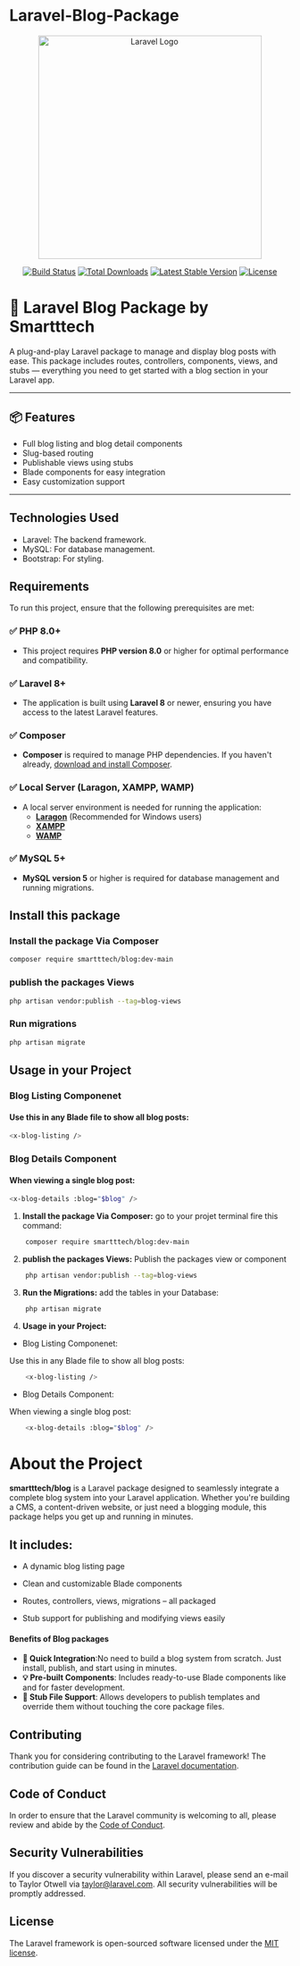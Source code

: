 # Laravel-Blog-Package


<p align="center"><a href="https://laravel.com" target="_blank"><img src="https://raw.githubusercontent.com/laravel/art/master/logo-lockup/5%20SVG/2%20CMYK/1%20Full%20Color/laravel-logolockup-cmyk-red.svg" width="400" alt="Laravel Logo"></a></p>

<p align="center">
<a href="https://github.com/laravel/framework/actions"><img src="https://github.com/laravel/framework/workflows/tests/badge.svg" alt="Build Status"></a>
<a href="https://packagist.org/packages/laravel/framework"><img src="https://img.shields.io/packagist/dt/laravel/framework" alt="Total Downloads"></a>
<a href="https://packagist.org/packages/laravel/framework"><img src="https://img.shields.io/packagist/v/laravel/framework" alt="Latest Stable Version"></a>
<a href="https://packagist.org/packages/laravel/framework"><img src="https://img.shields.io/packagist/l/laravel/framework" alt="License"></a>
</p>

# 🚀 Laravel Blog Package by Smartttech

A plug-and-play Laravel package to manage and display blog posts with ease. This package includes routes, controllers, components, views, and stubs — everything you need to get started with a blog section in your Laravel app.

---

## 📦 Features

- Full blog listing and blog detail components
- Slug-based routing
- Publishable views using stubs
- Blade components for easy integration
- Easy customization support

---


## Technologies Used
- Laravel: The backend framework.
- MySQL: For database management.
- Bootstrap: For styling.


## **Requirements**

To run this project, ensure that the following prerequisites are met:

### ✅ **PHP 8.0+**
- This project requires **PHP version 8.0** or higher for optimal performance and compatibility.

### ✅ **Laravel 8+**
- The application is built using **Laravel 8** or newer, ensuring you have access to the latest Laravel features.

### ✅ **Composer**
- **Composer** is required to manage PHP dependencies. If you haven't already, [download and install Composer](https://getcomposer.org/).

### ✅ **Local Server (Laragon, XAMPP, WAMP)**
- A local server environment is needed for running the application:
  - **[Laragon](https://laragon.org/)** (Recommended for Windows users)
  - **[XAMPP](https://www.apachefriends.org/index.html)**
  - **[WAMP](http://www.wampserver.com/en/)**

### ✅ **MySQL 5+**
- **MySQL version 5** or higher is required for database management and running migrations.



## Install this package 

### Install the package Via Composer
```bash
composer require smartttech/blog:dev-main
```
### publish the packages Views
```bash
php artisan vendor:publish --tag=blog-views
```
### Run migrations
```bash 
php artisan migrate
```


## Usage in your Project 
### Blog Listing Componenet 
#### Use this in any Blade file to show all blog posts:
```bash
<x-blog-listing />
```
### Blog Details Component
#### When viewing a single blog post: 
```bash
<x-blog-details :blog="$blog" />
```


1. **Install the package Via Composer:**
   go to your projet terminal fire this command:
```bash
    composer require smartttech/blog:dev-main
```
2. **publish the packages Views:**
  Publish the packages view or component
```bash
    php artisan vendor:publish --tag=blog-views
```
3. **Run the Migrations:**
  add the tables in your Database:
```bash 
    php artisan migrate
```
 
4. **Usage in your Project:**

  - Blog Listing Componenet:

   Use this in any Blade file to show all blog posts:
```bash
    <x-blog-listing />
```

 - Blog Details Component:

  When viewing a single blog post:
```bash
    <x-blog-details :blog="$blog" />
```

# About the Project

**smartttech/blog** is a Laravel package designed to seamlessly integrate a complete blog system into your Laravel application. Whether you're building a CMS, a content-driven website, or just need a blogging module, this package helps you get up and running in minutes.
## It includes:

- A dynamic blog listing page

- Clean and customizable Blade components
- Routes, controllers, views, migrations – all packaged

- Stub support for publishing and modifying views easily



#### **Benefits of Blog packages**
- **🚀 Quick Integration**:No need to build a blog system from scratch. Just install, publish, and start using in minutes.
- **💡 Pre-built Components**: Includes ready-to-use Blade components like <x-blog-listing /> and <x-blog-details /> for faster development.
- **📂 Stub File Support**: Allows developers to publish templates and override them without touching the core package files.



## Contributing

Thank you for considering contributing to the Laravel framework! The contribution guide can be found in the [Laravel documentation](https://laravel.com/docs/contributions).

## Code of Conduct

In order to ensure that the Laravel community is welcoming to all, please review and abide by the [Code of Conduct](https://laravel.com/docs/contributions#code-of-conduct).

## Security Vulnerabilities

If you discover a security vulnerability within Laravel, please send an e-mail to Taylor Otwell via [taylor@laravel.com](mailto:taylor@laravel.com). All security vulnerabilities will be promptly addressed.

## License

The Laravel framework is open-sourced software licensed under the [MIT license](https://opensource.org/licenses/MIT).
